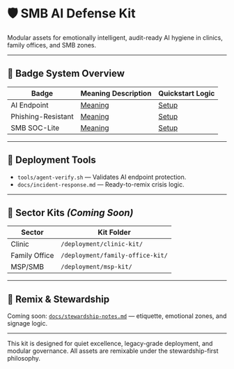 # 🛡️ SMB AI Defense Kit

Modular assets for emotionally intelligent, audit-ready AI hygiene in clinics, family offices, and SMB zones.

---

## 🧠 Badge System Overview

| Badge              | Meaning Description                        | Quickstart Logic                          |
|--------------------|--------------------------------------------|-------------------------------------------|
| AI Endpoint        | [Meaning](./assets/badge-cards/badge-description-cards.md#ai-endpoint) | [Setup](./assets/quickstart-cards/ai-endpoint.md) |
| Phishing-Resistant| [Meaning](./assets/badge-cards/badge-description-cards.md#phishing-resistant) | [Setup](./assets/quickstart-cards/phishing-resistant.md) |
| SMB SOC-Lite       | [Meaning](./assets/badge-cards/badge-description-cards.md#smb-soc-lite) | [Setup](./assets/quickstart-cards/smb-soc-lite.md) |

---

## 🧩 Deployment Tools

- `tools/agent-verify.sh` — Validates AI endpoint protection.
- `docs/incident-response.md` — Ready-to-remix crisis logic.

---

## 🏥 Sector Kits *(Coming Soon)*

| Sector           | Kit Folder                     |
|------------------|--------------------------------|
| Clinic           | `/deployment/clinic-kit/`      |
| Family Office    | `/deployment/family-office-kit/` |
| MSP/SMB          | `/deployment/msp-kit/`         |

---

## 📝 Remix & Stewardship

Coming soon: [`docs/stewardship-notes.md`](./docs/stewardship-notes.md) — etiquette, emotional zones, and signage logic.

---

This kit is designed for quiet excellence, legacy-grade deployment, and modular governance. All assets are remixable under the stewardship-first philosophy.
